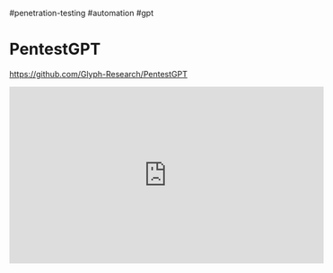 #penetration-testing #automation #gpt 

# PentestGPT
https://github.com/Glyph-Research/PentestGPT

<iframe width="560" height="315" src="https://www.youtube.com/embed/lAjLIj1JT3c" title="YouTube video player" frameborder="0" allow="accelerometer; autoplay; clipboard-write; encrypted-media; gyroscope; picture-in-picture; web-share" allowfullscreen></iframe>
